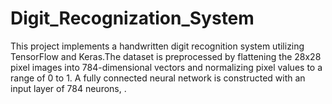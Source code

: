 # Digit_Recognization_System
This project implements a handwritten digit recognition system utilizing TensorFlow and Keras.The dataset is preprocessed by flattening the 28x28 pixel images into 784-dimensional vectors and normalizing pixel values to a range of 0 to 1. A fully connected neural network is constructed with an input layer of 784 neurons, .

